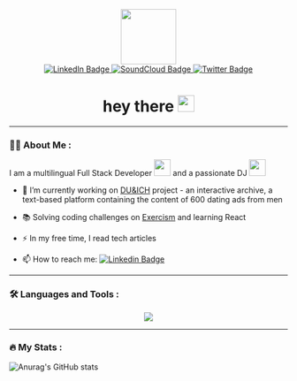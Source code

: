 <div id="header" align="center">
  <img src="https://media.giphy.com/media/3C55oUiJteHW8/giphy.gif" width="100"/>
  <div id="badges">
    <a href="https://www.linkedin.com/in/denis-kolokolov/">
      <img src="https://img.shields.io/badge/LinkedIn-blue?style=for-the-badge&logo=linkedin&logoColor=white" alt="LinkedIn Badge"/>
    </a>
    <a href="https://soundcloud.com/escapist_berlin">
      <img src="https://img.shields.io/badge/SoundCloud-orange?style=for-the-badge&logo=soundcloud&logoColor=white" alt="SoundCloud Badge"/>
    </a>
    <a href="https://twitter.com/escapist_berlin">
      <img src="https://img.shields.io/badge/Twitter-blue?style=for-the-badge&logo=twitter&logoColor=white" alt="Twitter Badge"/>
    </a>
  </div>
  <h1>
    hey there
    <img src="https://media.giphy.com/media/hvRJCLFzcasrR4ia7z/giphy.gif" width="30px"/>
  </h1>
</div>

---

### :man_technologist: About Me :
I am a multilingual Full Stack Developer <img src="https://media.giphy.com/media/5ndklThG9vUUdTmgMn/giphy.gif" width="30"> and a passionate DJ <img src="https://media.giphy.com/media/U3D4DHR7trnOrh26uA/giphy.gif" width="30">

- :telescope: I’m currently working on <a href="http://duundich.herokuapp.com/">DU&ICH</a> project - an interactive archive, a text-based platform containing the content of 600 dating ads from men

- :books: Solving coding challenges on <a href="https://exercism.org/profiles/escapist-berlin/solutions">Exercism</a> and learning React

- :zap: In my free time, I read tech articles

- :mailbox: How to reach me: [![Linkedin Badge](https://img.shields.io/badge/-LinkedIn-blue?style=flat&logo=Linkedin&logoColor=white)](https://www.linkedin.com/in/denis-kolokolov/)

---

### :hammer_and_wrench: Languages and Tools :

<p align="center">
  <a href="https://skillicons.dev">
    <img src="https://skillicons.dev/icons?i=js,react,ruby,rails,html,css,sass,bootstrap,postgres,mongodb,nodejs,webpack,git,github,heroku,figma,ps,discord,codepen,ableton&perline=20" />
  </a>
</p>

---

### :fire: My Stats :

![Anurag's GitHub stats](https://github-readme-stats.vercel.app/api?username=escapist-berlin&theme=vue-dark&show_icons=true)
